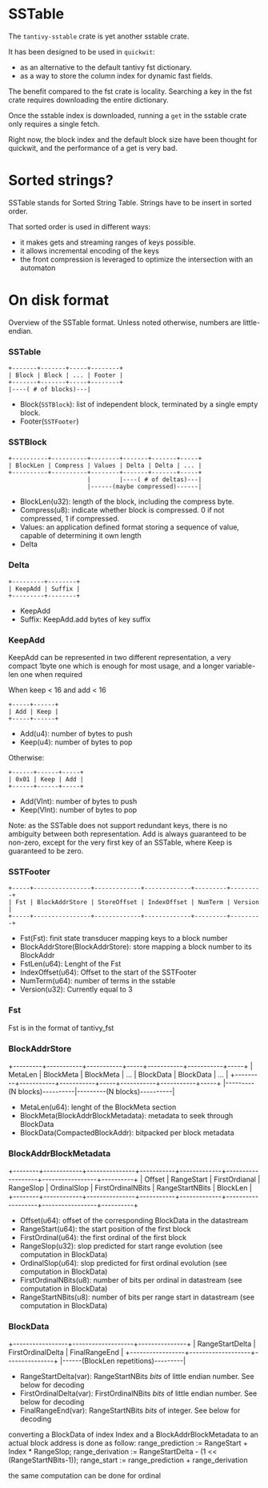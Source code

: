 # SSTable

The `tantivy-sstable` crate is yet another sstable crate.

It has been designed to be used in `quickwit`:
- as an alternative to the default tantivy fst dictionary.
- as a way to store the column index for dynamic fast fields.

The benefit compared to the fst crate is locality.
Searching a key in the fst crate requires downloading the entire dictionary.

Once the sstable index is downloaded, running a `get` in the sstable
crate only requires a single fetch.

Right now, the block index and the default block size have been thought
for quickwit, and the performance of a get is very bad.

# Sorted strings?

SSTable stands for Sorted String Table.
Strings have to be insert in sorted order.

That sorted order is used in different ways:
- it makes gets and streaming ranges of keys
possible.
- it allows incremental encoding of the keys
- the front compression is leveraged to optimize
the intersection with an automaton

# On disk format

Overview of the SSTable format. Unless noted otherwise, numbers are little-endian.

### SSTable
```
+-------+-------+-----+--------+
| Block | Block | ... | Footer |
+-------+-------+-----+--------+
|----( # of blocks)---|
```
- Block(`SSTBlock`): list of independent block, terminated by a single empty block.
- Footer(`SSTFooter`)

### SSTBlock
```
+----------+----------+--------+-------+-------+-----+
| BlockLen | Compress | Values | Delta | Delta | ... |
+----------+----------+--------+-------+-------+-----+
                      |        |----( # of deltas)---|
                      |------(maybe compressed)------|
```
- BlockLen(u32): length of the block, including the compress byte.
- Compress(u8): indicate whether block is compressed. 0 if not compressed, 1 if compressed.
- Values: an application defined format storing a sequence of value, capable of determining it own length
- Delta

### Delta
```
+---------+--------+
| KeepAdd | Suffix |
+---------+--------+
```
- KeepAdd
- Suffix: KeepAdd.add bytes of key suffix

### KeepAdd
KeepAdd can be represented in two different representation, a very compact 1byte one which is enough for most usage, and a longer variable-len one when required

When keep < 16 and add < 16
```
+-----+------+
| Add | Keep |
+-----+------+
```
- Add(u4): number of bytes to push
- Keep(u4): number of bytes to pop

Otherwise:
```
+------+------+-----+
| 0x01 | Keep | Add |
+------+------+-----+
```
- Add(VInt): number of bytes to push
- Keep(VInt): number of bytes to pop


Note: as the SSTable does not support redundant keys, there is no ambiguity between both representation. Add is always guaranteed to be non-zero, except for the very first key of an SSTable, where Keep is guaranteed to be zero.

### SSTFooter
```
+-----+----------------+-------------+-------------+---------+---------+
| Fst | BlockAddrStore | StoreOffset | IndexOffset | NumTerm | Version |
+-----+----------------+-------------+-------------+---------+---------+
```
- Fst(Fst): finit state transducer mapping keys to a block number
- BlockAddrStore(BlockAddrStore): store mapping a block number to its BlockAddr
- FstLen(u64): Lenght of the Fst
- IndexOffset(u64): Offset to the start of the SSTFooter
- NumTerm(u64): number of terms in the sstable
- Version(u32): Currently equal to 3

### Fst

Fst is in the format of tantivy\_fst

### BlockAddrStore

+---------+-----------+-----------+-----+-----------+-----------+-----+
| MetaLen | BlockMeta | BlockMeta | ... | BlockData | BlockData | ... |
+---------+-----------+-----------+-----+-----------+-----------+-----+
          |---------(N blocks)----------|---------(N blocks)----------|

- MetaLen(u64): lenght of the BlockMeta section
- BlockMeta(BlockAddrBlockMetadata): metadata to seek through BlockData
- BlockData(CompactedBlockAddr): bitpacked per block metadata

### BlockAddrBlockMetadata

+--------+------------+---------------+-----------+-------------+-------------------+-----------------+----------+
| Offset | RangeStart | FirstOrdianal | RangeSlop | OrdinalSlop | FirstOrdinalNBits | RangeStartNBits | BlockLen |
+--------+------------+---------------+-----------+-------------+-------------------+-----------------+----------+

- Offset(u64): offset of the corresponding BlockData in the datastream
- RangeStart(u64): the start position of the first block
- FirstOrdinal(u64): the first ordinal of the first block
- RangeSlop(u32): slop predicted for start range evolution (see computation in BlockData)
- OrdinalSlop(u64): slop predicted for first ordinal evolution (see computation in BlockData)
- FirstOrdinalNBits(u8): number of bits per ordinal in datastream (see computation in BlockData)
- RangeStartNBits(u8): number of bits per range start in datastream (see computation in BlockData)

### BlockData

+-----------------+-------------------+---------------+
| RangeStartDelta | FirstOrdinalDelta | FinalRangeEnd |
+-----------------+-------------------+---------------+
|------(BlockLen repetitions)---------|

- RangeStartDelta(var): RangeStartNBits *bits* of little endian number. See below for decoding
- FirstOrdinalDelta(var): FirstOrdinalNBits *bits* of little endian number. See below for decoding
- FinalRangeEnd(var): RangeStartNBits *bits* of integer. See below for decoding

converting a BlockData of index Index and a BlockAddrBlockMetadata to an actual block address is done as follow:
range\_prediction := RangeStart + Index * RangeSlop;
range\_derivation := RangeStartDelta - (1 << (RangeStartNBits-1));
range\_start := range\_prediction + range\_derivation

the same computation can be done for ordinal
